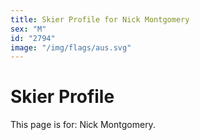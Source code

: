 ```yaml
---
title: Skier Profile for Nick Montgomery
sex: "M"
id: "2794"
image: "/img/flags/aus.svg" 
---
```


# Skier Profile

This page is for: Nick Montgomery.
    